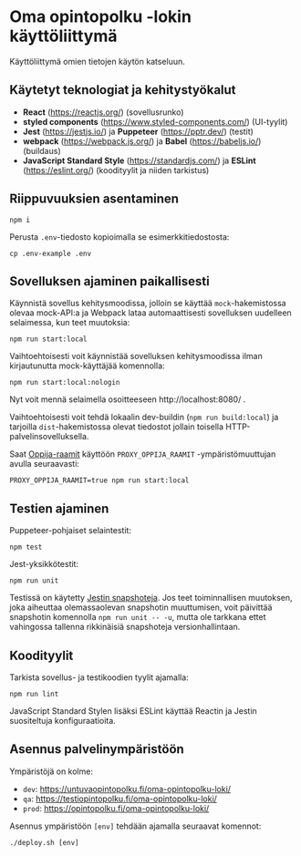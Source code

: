 # Oma opintopolku -lokin käyttöliittymä

Käyttöliittymä omien tietojen käytön katseluun.

## Käytetyt teknologiat ja kehitystyökalut

- **React** (https://reactjs.org/) (sovellusrunko)
- **styled components** (https://www.styled-components.com/) (UI-tyylit)
- **Jest** (https://jestjs.io/) ja **Puppeteer** (https://pptr.dev/) (testit)
- **webpack** (https://webpack.js.org/) ja **Babel** (https://babeljs.io/) (buildaus)
- **JavaScript Standard Style** (https://standardjs.com/) ja **ESLint** (https://eslint.org/) (koodityylit ja niiden tarkistus)

## Riippuvuuksien asentaminen

``` shell
npm i
```

Perusta `.env`-tiedosto kopioimalla se esimerkkitiedostosta:

```shell
cp .env-example .env
```

## Sovelluksen ajaminen paikallisesti

Käynnistä sovellus kehitysmoodissa, jolloin se käyttää `mock`-hakemistossa olevaa mock-API:a ja Webpack lataa automaattisesti sovelluksen uudelleen selaimessa, kun teet muutoksia:

```shell
npm run start:local
```

Vaihtoehtoisesti voit käynnistää sovelluksen kehitysmoodissa ilman kirjautunutta mock-käyttäjää komennolla:

```shell
npm run start:local:nologin
```

Nyt voit mennä selaimella osoitteeseen http://localhost:8080/ .

Vaihtoehtoisesti voit tehdä lokaalin dev-buildin (`npm run build:local`) ja tarjoilla `dist`-hakemistossa olevat tiedostot jollain toisella HTTP-palvelinsovelluksella.

Saat [Oppija-raamit](https://github.com/Opetushallitus/oppija-raamit) käyttöön `PROXY_OPPIJA_RAAMIT` -ympäristömuuttujan avulla seuraavasti:

```shell
PROXY_OPPIJA_RAAMIT=true npm run start:local
```

## Testien ajaminen

Puppeteer-pohjaiset selaintestit:

```shell
npm test
```

Jest-yksikkötestit:
```shell
npm run unit
```

Testissä on käytetty [Jestin snapshoteja](https://jestjs.io/docs/en/snapshot-testing). Jos teet toiminnallisen muutoksen, joka aiheuttaa olemassaolevan snapshotin muuttumisen, voit päivittää snapshotin komennolla `npm run unit -- -u`, mutta ole tarkkana ettet vahingossa tallenna rikkinäisiä snapshoteja versionhallintaan.

## Koodityylit

Tarkista sovellus- ja testikoodien tyylit ajamalla:

```shell
npm run lint
```

JavaScript Standard Stylen lisäksi ESLint käyttää Reactin ja Jestin suositeltuja konfiguraatioita.

## Asennus palvelinympäristöön

Ympäristöjä on kolme:

- `dev`: https://untuvaopintopolku.fi/oma-opintopolku-loki/
- `qa`: https://testiopintopolku.fi/oma-opintopolku-loki/
- `prod`: https://opintopolku.fi/oma-opintopolku-loki/

Asennus ympäristöön `[env]` tehdään ajamalla seuraavat komennot:

```shell
./deploy.sh [env]
```
